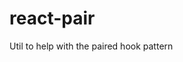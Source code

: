 # react-pair

Util to help with the paired hook pattern

<!-- Reference -->

[vangware]: https://vangware.com
